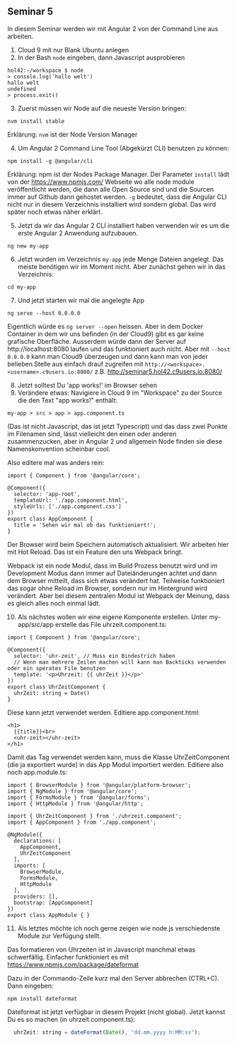 ## Seminar 5

In diesem Seminar werden wir mit Angular 2 von der Command Line aus arbeiten. 

1. Cloud 9 mit nur Blank Ubuntu anlegen
2. In der Bash `node` eingeben, dann Javascript ausprobieren
```
hol42:~/workspace $ node
> console.log('hallo welt')
hallo welt
undefined
> process.exit()
```
3. Zuerst müssen wir Node auf die neueste Version bringen:
```
nvm install stable
```
Erklärung: `nvm` ist der Node Version Manager

4. Um Angular 2 Command Line Tool (Abgekürzt CLI) benutzen zu können:
```
npm install -g @angular/cli
```
Erklärung: npm ist der Nodes Package Manager. Der Parameter `install` lädt 
von der https://www.npmjs.com/ Webseite wo alle node module veröffentlicht
werden, die dann alle Open Source sind und die Sourcen immer auf Github
dann gehostet werden. `-g` bedeutet, dass die Angular CLI nicht nur
in diesem Verzeichnis installiert wird sondern global. Das wird 
später noch etwas näher erklärt.

5. Jetzt da wir das Angular 2 CLI installiert haben verwenden wir es
um die erste Angular 2 Anwendung aufzubauen. 

```
ng new my-app
```
6. Jetzt wurden im Verzeichnis `my-app` jede Menge Dateien angelegt.
Das meiste benötigen wir im Moment nicht. Aber zunächst gehen wir
in das Verzeichnis:
```
cd my-app
```
7. Und jetzt starten wir mal die angelegte App
```
ng serve --host 0.0.0.0  
```
Eigentlich würde es `ng server --open` heissen. Aber in dem Docker
Container in dem wir uns befinden (in der Cloud9) gibt es gar
keine grafische Oberfläche. Ausserdem würde dann der Server
auf http://localhost:8080 laufen und das funktioniert auch nicht. 
Aber mit `--host 0.0.0.0` kann man Cloud9 überzeugen und dann kann
man von jeder belieben Stelle aus einfach drauf zugreifen mit 
`http://<workspace>.<username>.c9users.io:8080/`
z.B. http://seminar5.hol42.c9users.io:8080/

8. Jetzt solltest Du 'app works!' im Browser sehen
9. Verändere etwas: Navigiere in Cloud 9 im "Workspace" zu der Source
die den Text "app works!" enthält:

`my-app > src > app > app.component.ts`

(Das ist nicht Javascript, das ist jetzt Typescript) und das dass zwei Punkte
im Filenamen sind, lässt vielleicht den einen oder anderen zusammenzucken, aber 
in Angular 2 und allgemein Node finden sie diese Namenskonvention scheinbar 
cool.

Also editere mal was anders rein:

```
import { Component } from '@angular/core';

@Component({
  selector: 'app-root',
  templateUrl: './app.component.html',
  styleUrls: ['./app.component.css']
})
export class AppComponent {
  title = 'Sehen wir mal ob das funktioniert!';
}
```
Der Browser wird beim Speichern automatisch aktualisiert. Wir arbeiten hier 
mit Hot Reload. Das ist ein Feature den uns Webpack bringt.

Webpack ist ein node Modul, dass im Build Prozess benutzt wird und im Development
Modus dann immer auf Dateiänderungen achtet und dann dem Browser mitteilt, dass
sich etwas verändert hat. Teilweise funktioniert das sogar ohne Reload im
Browser, sondern nur im Hintergrund wird verändert. Aber bei diesem zentralen
Modul ist Webpack der Meinung, dass es gleich alles noch einmal lädt.

10. Als nächstes wollen wir eine eigene Komponente erstellen. Unter
my-app/src/app erstelle das File uhrzeit.component.ts:

```
import { Component } from '@angular/core';

@Component({
  selector: 'uhr-zeit', // Muss ein Bindestrich haben
  // Wenn man mehrere Zeilen machen will kann man Backticks verwenden oder ein sperates File benutzen
  template: '<p>Uhrzeit: {{ uhrZeit }}</p>'
})
export class UhrZeitComponent {
  uhrZeit: string = Date()
}
```
Diese kann jetzt verwendet werden. Editiere app.component.html:
```
<h1>
  {{title}}<br>
  <uhr-zeit></uhr-zeit>
</h1>
```
Damit das Tag verwendet werden kann, muss die Klasse UhrZeitComponent (die
ja exportiert wurde) in das App Modul importiert werden. Editiere also noch
app.module.ts:
```
import { BrowserModule } from '@angular/platform-browser';
import { NgModule } from '@angular/core';
import { FormsModule } from '@angular/forms';
import { HttpModule } from '@angular/http';

import { UhrZeitComponent } from './uhrzeit.component';
import { AppComponent } from './app.component';

@NgModule({
  declarations: [
    AppComponent,
    UhrZeitComponent
  ],
  imports: [
    BrowserModule,
    FormsModule,
    HttpModule
  ],
  providers: [],
  bootstrap: [AppComponent]
})
export class AppModule { }
```
11. Als letztes möchte ich noch gerne zeigen wie node.js verschiedenste
Module zur Verfügung stellt.

Das formatieren von Uhrzeiten ist in Javascript manchmal etwas schwerfällig. 
Einfacher funktioniert es mit https://www.npmjs.com/package/dateformat

Dazu in der Commando-Zeile kurz mal den Server abbrechen (CTRL+C). Dann 
eingeben: 
```
npm install dateformat
```
Dateformat ist jetzt verfügbar in diesem Projekt (nicht global). 
Jetzt kannst Du es so machen (in uhrzeit.component.ts):
```js
  uhrZeit: string = dateFormat(Date(), "dd.mm.yyyy h:MM:ss");
```
